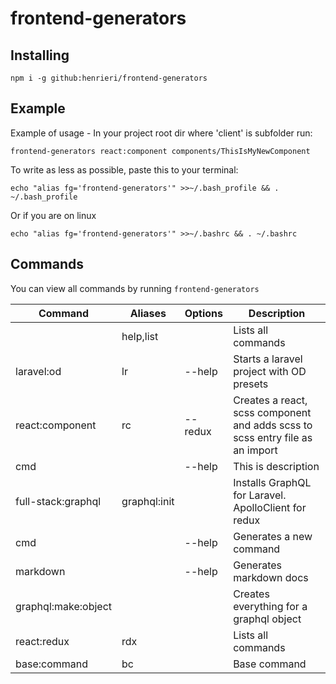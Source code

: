 

# frontend-generators

## Installing

```npm i -g github:henrieri/frontend-generators```

## Example

Example of usage - In your project root dir where 'client' is subfolder run:

```frontend-generators react:component components/ThisIsMyNewComponent```

To write as less as possible, paste this to your terminal: 

```echo "alias fg='frontend-generators'" >>~/.bash_profile && . ~/.bash_profile```

Or if you are on linux 

```echo "alias fg='frontend-generators'" >>~/.bashrc && . ~/.bashrc```

## Commands

You can view all commands by running
```frontend-generators```

| Command             | Aliases      | Options | Description                                                                   |
| ------------------- | ------------ | ------- | ----------------------------------------------------------------------------- |
|                     | help,list    |         | Lists all commands                                                            |
| laravel:od          | lr           | --help  | Starts a laravel project with OD presets                                      |
| react:component     | rc           | --redux | Creates a react, scss component and adds scss to scss entry file as an import |
| cmd                 |              | --help  | This is description                                                           |
| full-stack:graphql  | graphql:init |         | Installs GraphQL for Laravel. ApolloClient for redux                          |
| cmd                 |              | --help  | Generates a new command                                                       |
| markdown            |              | --help  | Generates markdown docs                                                       |
| graphql:make:object |              |         | Creates everything for a graphql object                                       |
| react:redux         | rdx          |         | Lists all commands                                                            |
| base:command        | bc           |         | Base command                                                                  |